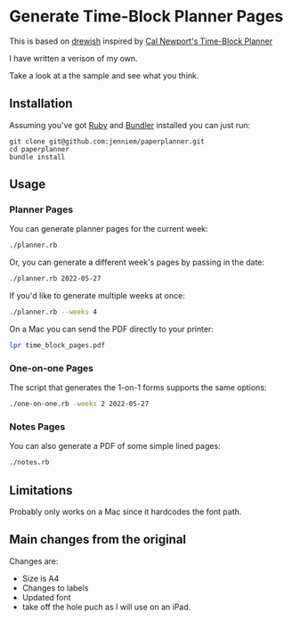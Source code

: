 # Generate Time-Block Planner Pages

This is based on [drewish](https://github.com/drewish/planner?tab=readme-ov-file) inspired by [Cal Newport's Time-Block Planner](https://www.timeblockplanner.com) 

I have written a verison of my own.

Take a look at a the sample and see what you think. 

## Installation

Assuming you've got [Ruby](http://www.ruby-lang.org/en/) and [Bundler](https://bundler.io)
installed you can just run:
```
git clone git@github.com:jenniem/paperplanner.git
cd paperplanner
bundle install
```

## Usage

### Planner Pages

You can generate planner pages for the current week:
```sh
./planner.rb
```

Or, you can generate a different week's pages by passing in the date:
```sh
./planner.rb 2022-05-27
```

If you'd like to generate multiple weeks at once:
```sh
./planner.rb --weeks 4
```

On a Mac you can send the PDF directly to your printer:
```sh
lpr time_block_pages.pdf
```

### One-on-one Pages

The script that generates the 1-on-1 forms supports the same options:
```sh
./one-on-one.rb -weeks 2 2022-05-27
```

### Notes Pages

You can also generate a PDF of some simple lined pages:
```sh
./notes.rb
```

## Limitations

Probably only works on a Mac since it hardcodes the font path.

## Main changes from the original
Changes are:
- Size is A4
- Changes to labels
- Updated font
- take off the hole puch as I will use on an iPad.

